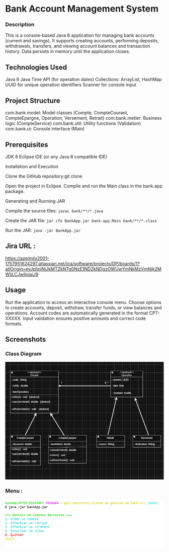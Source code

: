 # Bank Account Management System
 ### Description
   This is a console-based Java 8 application for managing bank accounts (current and savings). It supports creating accounts, performing deposits, withdrawals, transfers, and viewing account balances and transaction history. Data persists in memory until the application closes.
## Technologies Used

Java 8
Java Time API (for operation dates)
Collections: ArrayList, HashMap
UUID for unique operation identifiers
Scanner for console input

## Project Structure

com.bank.model: Model classes (Compte, CompteCourant, CompteEpargne, Operation, Versement, Retrait)
com.bank.metier: Business logic (CompteService)
com.bank.util: Utility functions (Validation)
com.bank.ui: Console interface (Main)

## Prerequisites

JDK 8
Eclipse IDE (or any Java 8 compatible IDE)

Installation and Execution

Clone the GitHub repository:git clone <repository-url>


Open the project in Eclipse.
Compile and run the Main class in the bank.app package.

Generating and Running JAR

Compile the source files:  `javac bank/**/*.java`


Create the JAR file: `jar cfe BankApp.jar bank.app.Main bank/**/*.class`


Run the JAR: `java -jar BankApp.jar`



## Jira URL : 


https://azeimily2001-1757951624297.atlassian.net/jira/software/projects/DP/boards/1?atlOrigin=eyJpIjoiNjJkMTZkNTg0NzE1NDZkNDgzOWUwYmNkMzVmNjk2MWIiLCJwIjoiaiJ9

## Usage

Run the application to access an interactive console menu.
Choose options to create accounts, deposit, withdraw, transfer funds, or view balances and operations.
Account codes are automatically generated in the format CPT-XXXXX.
Input validation ensures positive amounts and correct code formats.

## Screenshots
  ### Class Diagram

![alt text](<Capture d’écran_18-9-2025_9565_app.diagrams.net.jpeg>)

 
 ### Menu :

![alt text]({273CE22A-93DF-476F-9120-C4C4CB91D9D3}.png)